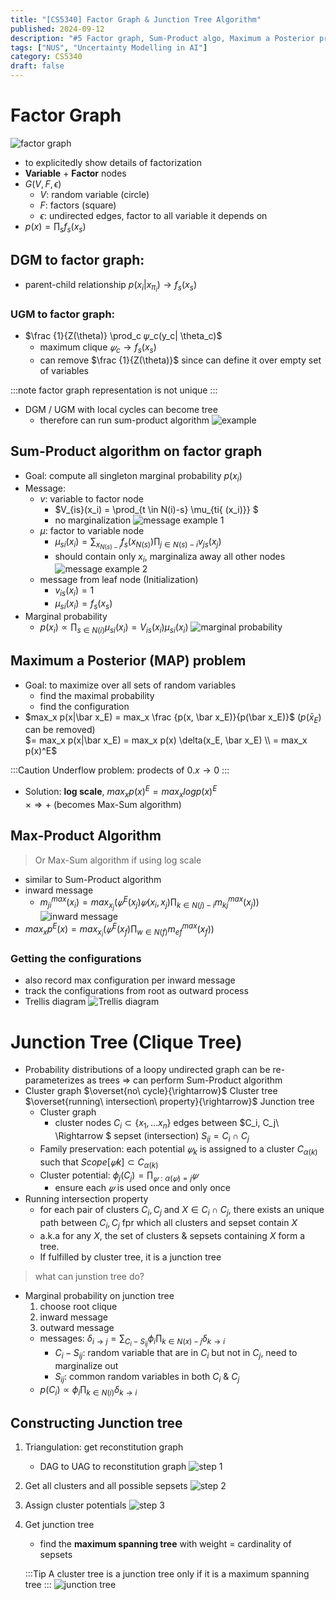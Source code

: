 ```yaml
---
title: "[CS5340] Factor Graph & Junction Tree Algorithm"
published: 2024-09-12
description: "#5 Factor graph, Sum-Product algo, Maximum a Posterior problem, Junction tree"
tags: ["NUS", "Uncertainty Modelling in AI"]
category: CS5340
draft: false
---
```


# Factor Graph
![factor graph](factor_graph.png)
- to explicitedly show details of factorization
- **Variable** + **Factor** nodes
- $G(V, F, \epsilon)$
    - $V$: random variable (circle)
    - $F$: factors (square)
    - $\epsilon$: undirected edges, factor to all variable it depends on
- $p(x) = \prod_s f_s(x_s)$

## DGM to factor graph:
- parent-child relationship $p(x_i|x_{\pi_i}) \rightarrow f_s(x_s)$

### UGM to factor graph: 
- $\frac {1}{Z(\theta)} \prod_c 𝜓_c(y_c| \theta_c)$
    - maximum clique $𝜓_c \rightarrow f_s(x_s)$
    - can remove $\frac {1}{Z(\theta)}$ since can define it over empty set of variables

:::note
factor graph representation is not unique
:::
- DGM / UGM with local cycles can become tree
    - therefore can run sum-product algorithm
    ![example](example.png)

## Sum-Product algorithm on factor graph
- Goal: compute all singleton marginal probability $p(x_i)$
- Message:
    - $v$: variable to factor node
        - $V_{is}(x_i) = \prod_{t \in N(i)-s} \mu_{ti{ (x_i)}} $
        - no marginalization
        ![message example 1](message_example_1.png)
    - $\mu$: factor to variable node
        - $\mu_{si}(x_i) = \sum_{x_{N(s)-i}} f_s(x_{N(s)}) \prod_{j \in N(s)-i} v_{js}(x_j)$
        - should contain only $x_i$, marginaliza away all other nodes
        ![message example 2](message_example_2.png)
    - message from leaf node (Initialization)
        - $v_{is}(x_i)=1$
        - $\mu_{si}(x_i) = f_s(x_s)$
- Marginal probability
    - $p(x_i) \propto \prod_{s \in N(i)} \mu_{si}(x_i) = V_{is}(x_i)\mu_{si}(x_i)$
    ![marginal probability](marginal_prob.png)

## Maximum a Posterior (MAP) problem
- Goal: to maximize over all sets of random variables
    - find the maximal probability
    - find the configuration
- $max_x p(x|\bar x_E) = max_x \frac {p(x, \bar x_E)}{p(\bar x_E)}$ ($p(\bar x_E)$ can be removed)  
    $= max_x p(x|\bar x_E) = max_x p(x) \delta(x_E, \bar x_E) \\ = max_x p(x)^E$

:::Caution
Underflow problem: prodects of $0.x \rightarrow 0$
:::
- Solution: **log scale**, $max_x p(x)^E = max_x log p(x)^E$  
    $\times \Rightarrow +$ (becomes Max-Sum algorithm)
## Max-Product Algorithm
> Or Max-Sum algorithm if using log scale
- similar to Sum-Product algorithm
- inward message
    - $m_{ji}^{max}(x_i) = max_{x_j}(𝜓^E(x_j)𝜓(x_i,x_j) \prod_{k \in {N(j)-i}} m_{kj}^{max}(x_j))$
    ![inward message](inward_message.png)
- $max_x p^E(x) = max_{x_i} (𝜓^E(x_f) \prod_{w \in N(f)} m_{ef}^{max} (x_f))$
### Getting the configurations
- also record max configuration per inward message
- track the configurations from root as outward process
- Trellis diagram
![Trellis diagram](trellis_diagram.png)

# Junction Tree (Clique Tree)
- Probability distributions of a loopy undirected graph can be re-parameterizes as trees $\Rightarrow$ can perform Sum-Product algorithm
- Cluster graph $\overset{no\ cycle}{\rightarrow}$ Cluster tree $\overset{running\ intersection\ property}{\rightarrow}$ Junction tree
    - Cluster graph
        - cluster nodes $C_i \subset \{ x_1, ... x_n\}$
        edges between $C_i, C_j\ \Rightarrow $ sepset (intersection) $S_{ij} = C_i \cap C_j$
    - Family preservation: each potential $𝜓_k$ is assigned to a cluster $C_{\alpha (k)}$ such that $Scope[𝜓k] \subset C_{\alpha (k)}$ 
    - Cluster potential: $\phi_j (C_j) = \prod_{𝜓: \alpha(𝜓)=j}𝜓$
        - ensure each $𝜓$ is used once and only once
- Running intersection property
    - for each pair of clusters $C_i, C_j$ and $X \in C_i \cap C_j$, there exists an unique path between $C_i, C_j$ fpr which all clusters and sepset contain $X$
    - a.k.a for any $X$, the set of clusters & sepsets containing $X$ form a tree.
    - If fulfilled by cluster tree, it is a junction tree
> what can junstion tree do?
- Marginal probability on junction tree
    1. choose root clique
    2. inward message
    3. outward message
    - messages: $\delta_{i \rightarrow j} = \sum_{C_i - S_{ij}} \phi_i \prod_{k \in N(x)-j} \delta_{k \rightarrow i}$
        - $C_i - S_{ij}$: random variable that are in $C_i$ but not in $C_j$, need to marginalize out
        - $S_{ij}$: common random variables in both $C_i$ & $C_j$
    - $p(C_i) \propto \phi_i \prod_{k \in N(i)} \delta_{k \rightarrow i}$

## Constructing Junction tree
1. Triangulation: get reconstitution graph
    - DAG to UAG to reconstitution graph
    ![step 1](step_1.png)
2. Get all clusters and all possible sepsets 
    ![step 2](step_2.png)
3. Assign cluster potentials
    ![step 3](step_3.png)
4. Get junction tree
    - find the **maximum spanning tree** with weight $=$ cardinality of sepsets

    :::Tip
    A cluster tree is a junction tree only if it is a maximum spanning tree
    :::
    ![junction tree](final.png) 
    